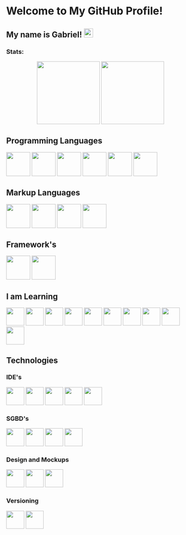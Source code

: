 # Welcome to My GitHub Profile!
## My name is Gabriel! <img src="https://media.giphy.com/media/hvRJCLFzcasrR4ia7z/giphy.gif" width="24px">
### Stats: 
<div align="center">
  <img height="168em" src="https://github-readme-stats-sigma-five.vercel.app/api?username=sougabriel&show_icons=true&include_all_commits=true&count_private=true&theme=tokyonight&hide=css"/>
  <img height="168em" src="https://github-readme-stats-sigma-five.vercel.app/api/top-langs/?username=sougabriel&layout=compact&langs_count=10&theme=react&hide=css"/>
</div>

<div>
  <h2>Programming Languages</h2> 
  <img src="https://cdn.jsdelivr.net/gh/devicons/devicon/icons/csharp/csharp-original.svg" width="64" height="64"/>
  <img src="https://cdn.jsdelivr.net/gh/devicons/devicon/icons/java/java-original-wordmark.svg" width="64" height="64"/>
  <img src="https://cdn.jsdelivr.net/gh/devicons/devicon/icons/javascript/javascript-original.svg" width="64" height="64"/>
  <img src="https://cdn.jsdelivr.net/gh/devicons/devicon/icons/php/php-original.svg" width="64" height="64"/>
  <img src="https://cdn.jsdelivr.net/gh/devicons/devicon/icons/python/python-original.svg" width="64" height="64"/>
  <img src="https://cdn.jsdelivr.net/gh/devicons/devicon/icons/typescript/typescript-original.svg" width="64" height="64"/>
</div>

<div>
  <h2>Markup Languages</h2>
  <img src="https://cdn.jsdelivr.net/gh/devicons/devicon/icons/html5/html5-original.svg" width="64" height="64"/>
  <img src="https://cdn.jsdelivr.net/gh/devicons/devicon/icons/css3/css3-original.svg" width="64" height="64"/>
  <img src="https://cdn.jsdelivr.net/gh/devicons/devicon/icons/markdown/markdown-original.svg" width="64" height="64"/>
  <img src="https://cdn.jsdelivr.net/gh/devicons/devicon/icons/latex/latex-original.svg" width="64" height="64" />
</div>

<div>
  <h2>Framework's</h2>
  <img src="https://cdn.jsdelivr.net/gh/devicons/devicon/icons/angularjs/angularjs-original.svg" width="64" height="64"/>
  <img src="https://cdn.jsdelivr.net/gh/devicons/devicon/icons/bootstrap/bootstrap-original-wordmark.svg" width="64" height="64"/>
</div>

<div>
  <h2>I am Learning</h2> 
  <img src="https://cdn.jsdelivr.net/gh/devicons/devicon/icons/wordpress/wordpress-original.svg" width="48" height="48"/>
  <img src="https://cdn.jsdelivr.net/gh/devicons/devicon/icons/redis/redis-original-wordmark.svg" width="48" height="48"/>
  <img src="https://cdn.jsdelivr.net/gh/devicons/devicon/icons/nodejs/nodejs-original-wordmark.svg" width="48" height="48"/>        
  <img src="https://cdn.jsdelivr.net/gh/devicons/devicon/icons/npm/npm-original-wordmark.svg" width="48" height="48"/>
  <img src="https://cdn.jsdelivr.net/gh/devicons/devicon/icons/jquery/jquery-plain-wordmark.svg" width="48" height="48"/>
  <img src="https://cdn.jsdelivr.net/gh/devicons/devicon/icons/ionic/ionic-original-wordmark.svg" width="48" height="48"/>
  <img src="https://cdn.jsdelivr.net/gh/devicons/devicon/icons/electron/electron-original.svg" width="48" height="48"/>
  <img src="https://cdn.jsdelivr.net/gh/devicons/devicon/icons/flask/flask-original-wordmark.svg" width="48" height="48"/>
  <img src="https://cdn.jsdelivr.net/gh/devicons/devicon/icons/pandas/pandas-original-wordmark.svg" width="48" height="48"/>
  <img src="https://cdn.jsdelivr.net/gh/devicons/devicon/icons/laravel/laravel-plain-wordmark.svg" width="48" height="48"/>
</div> 


<h2>Technologies</h2>
<div>
  <h3>IDE's</h3>
    <img src="https://cdn.jsdelivr.net/gh/devicons/devicon/icons/androidstudio/androidstudio-original.svg" width="48" height="48"/>
    <img src="https://upload.wikimedia.org/wikipedia/commons/9/98/Apache_NetBeans_Logo.svg" width="48" height="48"/>
    <img src="https://user-images.githubusercontent.com/11943860/46922575-7017cf80-cfe1-11e8-845a-0cd198fb546c.png" width="48" height="48"/>
    <img src="https://cdn.jsdelivr.net/gh/devicons/devicon/icons/vscode/vscode-original.svg" width="48" height="48"/>
    <img src="https://cdn.jsdelivr.net/gh/devicons/devicon/icons/pycharm/pycharm-original.svg" width="48" height="48"/>
  
  <h3>SGBD's</h3> 
    <img src="https://cdn.jsdelivr.net/gh/devicons/devicon/icons/mysql/mysql-original-wordmark.svg" width="48" height="48"/>  
    <img src="https://my.trocaire.edu/wp-content/uploads/2016/12/pl-sql.png" width="48" height="48"/>
    <img src="https://cdn.jsdelivr.net/gh/devicons/devicon/icons/postgresql/postgresql-original-wordmark.svg" width="48" height="48"/>
    <img src="https://cdn.jsdelivr.net/gh/devicons/devicon/icons/sqlite/sqlite-original-wordmark.svg" width="48" height="48"/>
  
  <h3>Design and Mockups</h3> 
    <img src="https://cdn.jsdelivr.net/gh/devicons/devicon/icons/canva/canva-original.svg" width="48" height="48"/>
    <img src="https://cdn.jsdelivr.net/gh/devicons/devicon/icons/figma/figma-original.svg" width="48" height="48"/>
    <img src="https://cdn.jsdelivr.net/gh/devicons/devicon/icons/gimp/gimp-original.svg" width="48" height="48" />
  
  <h3>Versioning</h3> 
    <img src="https://cdn.jsdelivr.net/gh/devicons/devicon/icons/git/git-original.svg" width="48" height="48"/>
    <img src="https://cdn.jsdelivr.net/gh/devicons/devicon/icons/github/github-original.svg" width="48" height="48"/>
</div>
